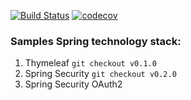 [![Build Status](https://travis-ci.org/dvwhitem/spring-base-services.svg?branch=master)](https://travis-ci.org/dvwhitem/spring-base-services)
[![codecov](https://codecov.io/gh/dvwhitem/spring-base-services/branch/master/graph/badge.svg)](https://codecov.io/gh/dvwhitem/spring-base-services)

### Samples Spring technology stack:
1.    Thymeleaf ```git checkout v0.1.0```
2.    Spring Security ```git checkout v0.2.0```
3.    Spring  Security OAuth2